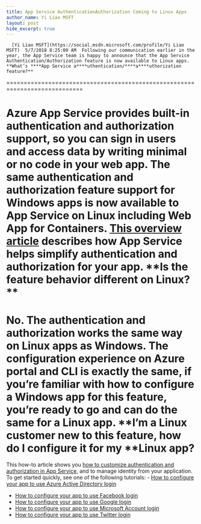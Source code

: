 ```yaml
---
title: App Service AuthenticationAuthorization Coming to Linux Apps
author_name: Yi Liao MSFT
layout: post
hide_excerpt: true
---
```

      [Yi Liao MSFT](https://social.msdn.microsoft.com/profile/Yi Liao MSFT)  5/7/2018 8:25:00 AM  Following our communication earlier in the year, the App Service team is happy to announce that the App Service Authentication/Authorization feature is now available to Linux apps.  **What’s ****App Service a****uthentication/****a****uthorization feature?**
============================================================================

 Azure App Service provides built-in authentication and authorization support, so you can sign in users and access data by writing minimal or no code in your web app. The same authentication and authorization feature support for Windows apps is now available to App Service on Linux including Web App for Containers.  [This overview article](https://docs.microsoft.com/en-us/azure/app-service/app-service-authentication-overview) describes how App Service helps simplify authentication and authorization for your app.  **Is the feature ****behavior**** different on Linux? **
========================================================

 No. The authentication and authorization works the same way on Linux apps as Windows.  The configuration experience on Azure portal and CLI is exactly the same, if you’re familiar with how to configure a Windows app for this feature, you’re ready to go and can do the same for a Linux app.  **I’m a Linux customer ****new to this feature, how ****do**** I configure it**** for my ****Linux ****app****?**
=================================================================================================================

 This how-to article shows you [how to customize authentication and authorization in App Service](https://docs.microsoft.com/en-us/azure/app-service/app-service-authentication-how-to), and to manage identity from your application.   To get started quickly, see one of the following tutorials:   - [How to configure your app to use Azure Active Directory login](https://docs.microsoft.com/en-us/azure/app-service/app-service-mobile-how-to-configure-active-directory-authentication) 
 - [How to configure your app to use Facebook login](https://docs.microsoft.com/en-us/azure/app-service/app-service-mobile-how-to-configure-facebook-authentication) 
 - [How to configure your app to use Google login](https://docs.microsoft.com/en-us/azure/app-service/app-service-mobile-how-to-configure-google-authentication) 
 - [How to configure your app to use Microsoft Account login](https://docs.microsoft.com/en-us/azure/app-service/app-service-mobile-how-to-configure-microsoft-authentication) 
 - [How to configure your app to use Twitter login](https://docs.microsoft.com/en-us/azure/app-service/app-service-mobile-how-to-configure-twitter-authentication) 
      